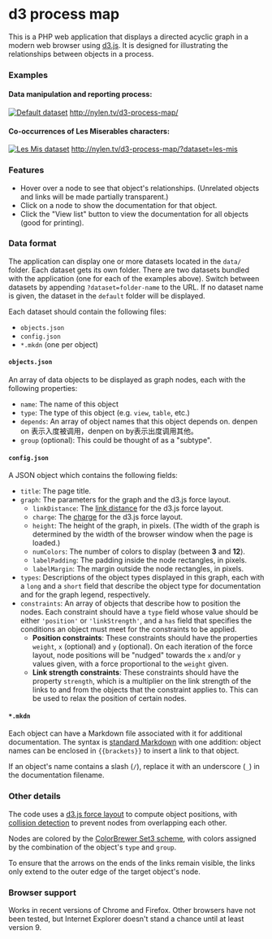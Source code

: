 # d3 process map

This is a PHP web application that displays a directed acyclic graph in a
modern web browser using [d3.js](http://d3js.org/).  It is designed for
illustrating the relationships between objects in a process.

### Examples

#### Data manipulation and reporting process:


[![Default dataset](http://nylen.tv/d3-process-map/img/thumb-default.png)](http://nylen.tv/d3-process-map/)
http://nylen.tv/d3-process-map/

#### Co-occurrences of Les Miserables characters:

[![Les Mis dataset](http://nylen.tv/d3-process-map/img/thumb-les-mis.png)](http://nylen.tv/d3-process-map/?dataset=les-mis)
http://nylen.tv/d3-process-map/?dataset=les-mis

### Features

* Hover over a node to see that object's relationships.  (Unrelated objects and
  links will be made partially transparent.)
* Click on a node to show the documentation for that object.
* Click the "View list" button to view the documentation for all objects (good
  for printing).

### Data format

The application can display one or more datasets located in the `data/` folder.
Each dataset gets its own folder.  There are two datasets bundled with the
application (one for each of the examples above).  Switch between datasets by
appending `?dataset=folder-name` to the URL.  If no dataset name is given, the
dataset in the `default` folder will be displayed.

Each dataset should contain the following files:

* `objects.json`
* `config.json`
* `*.mkdn` (one per object)

#### `objects.json`

An array of data objects to be displayed as graph nodes, each with the
following properties:

* `name`: The name of this object
* `type`: The type of this object (e.g. `view`, `table`, etc.)
* `depends`: An array of object names that this object depends on. denpen on 表示入度被调用，denpen on by表示出度调用其他。
* `group` (optional): This could be thought of as a "subtype".

#### `config.json`

A JSON object which contains the following fields:

* `title`: The page title.
* `graph`: The parameters for the graph and the d3.js force layout.
  * `linkDistance`: The
    [link distance](https://github.com/mbostock/d3/wiki/Force-Layout#wiki-linkDistance)
    for the d3.js force layout.
  * `charge`: The
    [charge](https://github.com/mbostock/d3/wiki/Force-Layout#wiki-charge)
    for the d3.js force layout.
  * `height`: The height of the graph, in pixels.  (The width of the graph is
    determined by the width of the browser window when the page is loaded.)
  * `numColors`: The number of colors to display (between **3** and **12**).
  * `labelPadding`: The padding inside the node rectangles, in pixels.
  * `labelMargin`: The margin outside the node rectangles, in pixels.
* `types`: Descriptions of the object types displayed in this graph, each with
  a `long` and a `short` field that describe the object type for documentation
  and for the graph legend, respectively.
* `constraints`: An array of objects that describe how to position the nodes.
  Each constraint should have a `type` field whose value should be either
  `'position'` or `'linkStrength'`, and a `has` field that specifies the
  conditions an object must meet for the constraints to be applied.
  * **Position constraints**:  These constraints should have the properties
    `weight`, `x` (optional) and `y` (optional).  On each iteration of the
    force layout, node positions will be "nudged" towards the `x` and/or `y`
    values given, with a force proportional to the `weight` given.
  * **Link strength constraints**:  These constraints should have the property
    `strength`, which is a multiplier on the link strength of the links to and
    from the objects that the constraint applies to.  This can be used to relax
    the position of certain nodes.

#### `*.mkdn`

Each object can have a Markdown file associated with it for additional
documentation.  The syntax is
[standard Markdown](https://daringfireball.net/projects/markdown/syntax) with
one addition:  object names can be enclosed in `{{brackets}}` to insert a link
to that object.

If an object's name contains a slash (`/`), replace it with an underscore (`_`)
in the documentation filename.

### Other details

The code uses a
[d3.js force layout](https://github.com/mbostock/d3/wiki/Force-Layout) to
compute object positions, with
[collision detection](http://bl.ocks.org/mbostock/3231298) to prevent nodes
from overlapping each other.

Nodes are colored by the
[ColorBrewer Set3 scheme](http://colorbrewer2.org/?type=qualitative&scheme=Set3&n=12),
with colors assigned by the combination of the object's `type` and `group`.

To ensure that the arrows on the ends of the links remain visible, the links
only extend to the outer edge of the target object's node.

### Browser support

Works in recent versions of Chrome and Firefox.  Other browsers have not been
tested, but Internet Explorer doesn't stand a chance until at least version 9.
